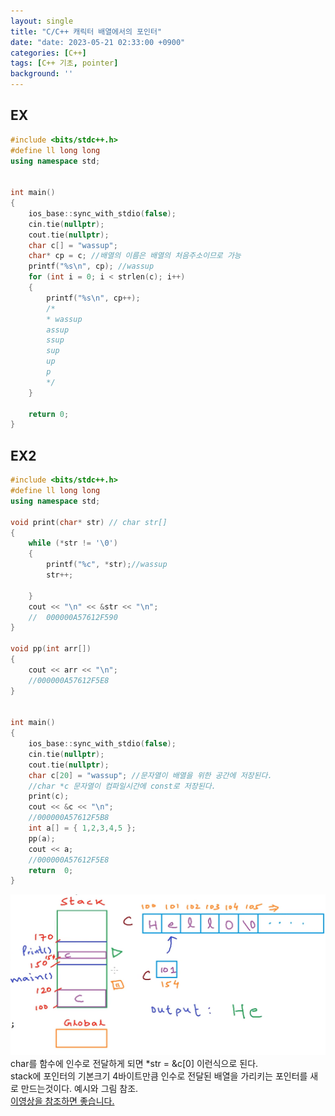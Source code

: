 ```yaml
---
layout: single
title: "C/C++ 캐릭터 배열에서의 포인터"
date: "date: 2023-05-21 02:33:00 +0900"
categories: [C++]
tags: [C++ 기초, pointer]
background: ''
---
```

## EX
```c++
#include <bits/stdc++.h> 
#define ll long long
using namespace std;


int main()
{
    ios_base::sync_with_stdio(false);
    cin.tie(nullptr);
    cout.tie(nullptr);
    char c[] = "wassup";
    char* cp = c; //배열의 이름은 배열의 처음주소이므로 가능
    printf("%s\n", cp); //wassup
    for (int i = 0; i < strlen(c); i++)
    {
        printf("%s\n", cp++);
        /*
        * wassup
        assup
        ssup
        sup
        up
        p
        */
    }

    return 0;
}
```
## EX2 
```c++
#include <bits/stdc++.h> 
#define ll long long
using namespace std;

void print(char* str) // char str[]
{
    while (*str != '\0')
    {
        printf("%c", *str);//wassup
        str++;
       
    }
    cout << "\n" << &str << "\n";
    //  000000A57612F590
}

void pp(int arr[])
{
    cout << arr << "\n";
    //000000A57612F5E8
}


int main()
{
    ios_base::sync_with_stdio(false);
    cin.tie(nullptr);
    cout.tie(nullptr);
    char c[20] = "wassup"; //문자열이 배열을 위한 공간에 저장된다.
    //char *c 문자열이 컴파일시간에 const로 저장된다.
    print(c);
    cout << &c << "\n";
    //000000A57612F5B8
    int a[] = { 1,2,3,4,5 };
    pp(a);
    cout << a;
    //000000A57612F5E8
    return  0;
}
```
![shot1](/assets/images/cpo.PNG)  
char를 함수에 인수로 전달하게 되면 *str = &c[0] 이런식으로 된다.  
stack에 포인터의 기본크기 4바이트만큼 인수로 전달된 배열을 가리키는 포인터를 새로 만드는것이다. 예시와 그림 참조.  
[이영상을 참조하면 좋습니다.](https://www.youtube.com/watch?v=Qp3WatLL_Hc&ab_channel=PortfolioCourses)
